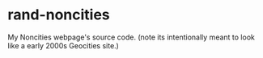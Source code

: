 # rand-noncities
My Noncities webpage's source code.
(note its intentionally meant to look like a early 2000s Geocities site.)
